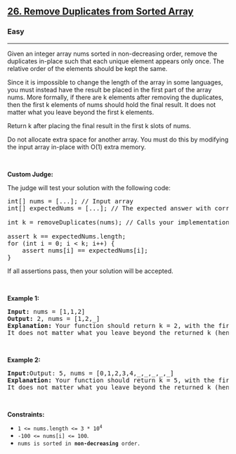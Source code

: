 <h2><a href="https://leetcode.com/problems/remove-duplicates-from-sorted-array/">26. Remove Duplicates from Sorted Array</a></h2><h3>Easy</h3><hr><div><p>Given an integer array nums sorted in non-decreasing order, remove the duplicates in-place such that each unique element appears only once. The relative order of the elements should be kept the same.

Since it is impossible to change the length of the array in some languages, you must instead have the result be placed in the first part of the array nums. More formally, if there are k elements after removing the duplicates, then the first k elements of nums should hold the final result. It does not matter what you leave beyond the first k elements.

Return k after placing the final result in the first k slots of nums.

Do not allocate extra space for another array. You must do this by modifying the input array in-place with O(1) extra memory.</p>
  
<p>&nbsp;</p>
<p><strong>Custom Judge:</strong></p>  
  
  
  The judge will test your solution with the following code:
  
<pre>int[] nums = [...]; // Input array
int[] expectedNums = [...]; // The expected answer with correct length

int k = removeDuplicates(nums); // Calls your implementation

assert k == expectedNums.length;
for (int i = 0; i < k; i++) {
    assert nums[i] == expectedNums[i];
}</pre>

If all assertions pass, then your solution will be accepted.

<p>&nbsp;</p>
<p><strong>Example 1:</strong></p>

<pre><strong>Input:</strong> nums = [1,1,2]
<strong>Output:</strong> 2, nums = [1,2,_]
<strong>Explanation:</strong> Your function should return k = 2, with the first two elements of nums being 1 and 2 respectively.
It does not matter what you leave beyond the returned k (hence they are underscores).</pre>


<p>&nbsp;</p>
<p><strong>Example 2:</strong></p>

<pre><strong>Input:</strong></ nums = [0,0,1,1,1,2,2,3,3,4]
<strong>Output:</strong> 5, nums = [0,1,2,3,4,_,_,_,_,_]
<strong>Explanation:</strong> Your function should return k = 5, with the first five elements of nums being 0, 1, 2, 3, and 4 respectively.
It does not matter what you leave beyond the returned k (hence they are underscores).</pre>

<p>&nbsp;</p>
<p><strong>Constraints: </strong></p>
  
  <ul>
    <li><code>1 <= nums.length <= 3 * 10<sup>4</sup></code></li>
	<li><code>-100 <= nums[i] <= 100</code>.</li>
    <li><code>nums is sorted in <strong>non-decreasing</strong> order.</code> </li>
</ul>
